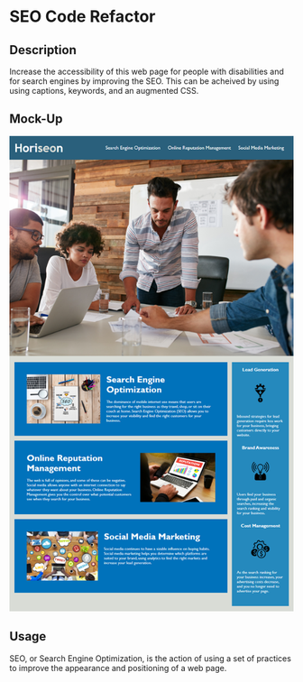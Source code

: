 # SEO Code Refactor


## Description
Increase the accessibility of this web page for 
people with disabilities and for search engines 
by improving the SEO. This can be acheived by using 
using captions, keywords, and an augmented CSS.


## Mock-Up
![Horiseon](assets\images\01-html-css-git-homework-demo.png)

## Usage
SEO, or Search Engine Optimization, is the action of 
using a set of practices to improve the appearance and
positioning of a web page. 

